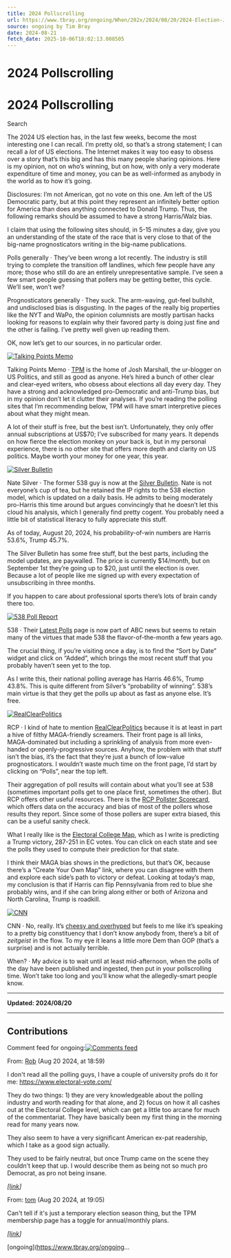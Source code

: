 ```yaml
---
title: 2024 Pollscrolling
url: https://www.tbray.org/ongoing/When/202x/2024/08/20/2024-Election-Junky
source: ongoing by Tim Bray
date: 2024-08-21
fetch_date: 2025-10-06T18:02:13.008505
---
```


# 2024 Pollscrolling

# 2024 Pollscrolling

Search

The 2024 US election has, in the last few weeks, become the most interesting one I can recall. I’m pretty old, so that’s a
strong statement; I can recall
a *lot* of US elections. The Internet makes it way too easy to obsess over a story that’s this big and has this many
people sharing opinions. Here is my opinion, not on who’s winning, but on how, with only a very moderate expenditure of time and
money, you can be as well-informed as anybody in the world as to how it’s going.

Disclosures: I’m not American, got no vote on this one. Am left of the US Democratic party, but at this point they represent
an infinitely better option for America than does anything connected to Donald Trump. Thus, the following remarks should be
assumed to have a strong Harris/Walz bias.

I claim that using the following sites should, in 5-15 minutes a day, give you an understanding of the state of the
race that is very close to that of the big-name prognosticators writing in the big-name publications.

Polls generally ·
They’ve been wrong a lot recently. The industry is still trying to complete the transition off landlines, which few people
have any more; those who still do are an entirely unrepresentative sample. I’ve seen a few smart people guessing that pollers
may be getting better, this cycle. We’ll see, won’t we?

Prognosticators generally ·
They suck. The arm-waving, gut-feel bullshit, and undisclosed bias is disgusting. In the pages of the really big
properties like the NYT and WaPo, the opinion columnists are mostly partisan hacks looking for reasons to explain why their
favored party is doing just fine and the other is failing. I’ve pretty well given up reading them.

OK, now let’s get to our sources, in no particular order.

[![Talking Points Memo](TPM.png "Talking Points Memo")](-big/TPM.jpg.html)

Talking Points Memo ·
[TPM](https://talkingpointsmemo.com)
is the home of Josh Marshall, the ur-blogger on US Politics, and still as good as anyone.
He’s hired a bunch of other clear and clear-eyed writers, who obsess about elections all day every
day. They have a strong and acknowledged pro-Democratic and anti-Trump bias, but in my opinion don’t let it
clutter their analyses. If you’re reading the polling sites
that I’m recommending below, TPM will have smart interpretive pieces about what they might mean.

A lot of their stuff is free, but the best isn’t. Unfortunately, they only offer annual subscriptions at US$70; I’ve
subscribed for many years. It depends on how fierce the election monkey on *your* back is, but in my
personal experience, there is no other site that offers more depth and clarity on US politics. Maybe worth your money for one
year, this year.

[![Silver Bulletin](Silver.png "Silver Bulletin")](-big/Silver.jpg.html)

Nate Silver ·
The former 538 guy is now at the
[Silver Bulletin](https://www.natesilver.net). Nate is not everyone’s cup of tea, but he retained the IP rights to
the 538 election model, which is updated on a daily basis. He admits to being moderately pro-Harris this time around but argues
convincingly that he doesn’t let this cloud his analysis, which I generally find pretty cogent.
You probably need a little bit of statistical literacy to fully appreciate this stuff.

As of today, August 20, 2024, his probability-of-win numbers are Harris 53.6%, Trump 45.7%.

The Silver Bulletin has some free stuff, but the best parts, including the model updates, are paywalled. The price is
currently $14/month, but on September 1st they’re going up to $20, just until the election is over. Because a lot of people like
me signed up with every expectation of unsubscribing in three months.

If you happen to care about professional sports there’s lots of brain candy there too.

[![538 Poll Report](538.png "538 Poll Report")](-big/538.jpg.html)

538 ·
Their
[Latest Polls](https://projects.fivethirtyeight.com/polls/) page is now part of ABC news but seems to retain many of
the virtues that made 538 the flavor-of-the-month a few years ago.

The crucial thing, if you’re visiting once a day, is to find the “Sort by Date” widget and click on “Added”, which brings the
most recent stuff that you probably haven’t seen yet to the top.

As I write this, their national polling average has Harris 46.6%, Trump 43.8%. This is quite different from Silver’s
“probability of winning”. 538’s main virtue is that they get the polls up about as fast as anyone else. It’s free.

[![RealClearPolitics](RCP.png "RealClearPolitics")](-big/RCP.jpg.html)

RCP ·
I kind of hate to mention [RealClearPolitics](https://www.realclearpolitics.com) because it is at least in part a
hive of filthy MAGA-friendly screamers. Their front page is all links, MAGA-dominated but including a
sprinkling of analysis from more even-handed or openly-progressive sources. Anyhow, the problem with that stuff isn’t the bias,
it’s the fact that they’re just a bunch of low-value prognosticators. I wouldn’t waste much time on the front page, I’d start by
clicking on “Polls”, near the top left.

Their aggregation of poll results will contain about what you’ll see at 538 (sometimes important polls get to one place
first, sometimes the other). But RCP offers other useful resources. There is the
[RCP Pollster Scorecard](https://www.realclearpolitics.com/rcp-pollster-scorecard/), which offers data on the
accuracy and bias of most of the pollers whose results they report. Since some of those pollers are super extra biased, this can
be a useful sanity check.

What I really like is the
[Electoral College Map](https://www.realclearpolling.com/maps/president/2024/no-toss-up/electoral-college), which as
I write is predicting a Trump victory, 287-251 in EC votes. You can click on each state and see the polls they used to compute
their prediction for that state.

I think their MAGA bias shows in the predictions, but that’s OK, because there’s a “Create Your Own Map” link, where
you can disagree with them and explore each side’s path to victory or defeat. Looking at today’s map, my conclusion is that if
Harris can flip Pennsylvania from red to blue she probably wins, and if she can bring along either or both of Arizona and North
Carolina, Trump is roadkill.

[![CNN](CNN.png "CNN")](-big/CNN.jpg.html)

CNN ·
No, really. It’s
[cheesy and overhyped](https://www.cnn.com) but feels to me like it’s speaking to a pretty big constituency that I
don’t know anybody from, there’s a bit of *zeitgeist* in the flow. To my eye it leans a little more Dem than GOP (that’s a
surprise) and is not actually terrible.

When? ·
My advice is to wait until at least mid-afternoon, when the polls of the day have been published and ingested, then put in
your pollscrolling time. Won’t take too long and you’ll know what the allegedly-smart people know.

---

**Updated: 2024/08/20**

---

## Contributions

Comment feed for ongoing:[![Comments feed](/ongoing/Feed.png)](/ongoing/comments.atom)

From: [Rob](http://) (Aug 20 2024, at 18:59)

I don't read all the polling guys, I have a couple of university profs do it for me: <https://www.electoral-vote.com/>

They do two things: 1) they are very knowledgeable about the polling industry and worth reading for that alone, and 2) focus on how it all cashes out at the Electoral College level, which can get a little too arcane for much of the commentariat. They have basically been my first thing in the morning read for many years now.

They also seem to have a very significant American ex-pat readership, which I take as a good sign actually.

They used to be fairly neutral, but once Trump came on the scene they couldn't keep that up. I would describe them as being not so much pro Democrat, as pro not being insane.

*[[link](#c1724205551.727430)]*

From: [tom](http://) (Aug 20 2024, at 19:05)

Can't tell if it's just a temporary election season thing, but the TPM membership page has a toggle for annual/monthly plans.

*[[link](#c1724205936.893997)]*

[ongoing](https://www.tbray.org/ongoing...